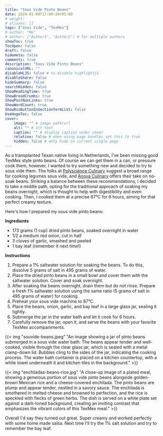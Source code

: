 ```yaml
---
title: "Sous Vide Pinto Beans"
date: 2024-01-09T17:09:24+01:00
# weight: 
# aliases: []
tags: ["Sous Vide", "TexMex"]
# author: "Me"
# author: ["Author1", "Author2"] # for multiple authors
showToc: true
TocOpen: false
draft: false
hidemeta: false
comments: true
description: "Sous Vide Pinto Beans"
canonicalURL: ""
disableHLJS: false # to disable highlightjs
disableShare: false
hideSummary: false
searchHidden: false
ShowReadingTime: true
ShowBreadCrumbs: true
ShowPostNavLinks: true
ShowWordCount: true
ShowRssButtonInSectionTermList: false
UseHugoToc: false
cover:
    image: "" # image path/url
    alt: "" # alt text
    caption: "" # display caption under cover
    relative: false # when using page bundles set this to true
    hidden: false # only hide on current single page
---
```


As a transplanted Texan native living in Netherlands, I've been missing good TexMex style pinto beans. Of course we can get them in a can, or pressure cook them, however, I wanted to try something new and decided to try to sous vide them. The folks at [Polyscience Culinary][polyscience-link] suggest a broad range for cooking legumes sous vide, and [Anova Culinary][anova-link] offers their take on no-soak beans. Striking a balance between these recommendations, I decided to take a middle path, opting for the traditional approach of soaking my beans overnight, which is thought to help with digestibility and even cooking. Then, I cooked them at a precise 87°C for 6 hours, aiming for that perfect creamy texture.

Here's how I prepared my sous vide pinto beans:

**Ingredients**
- 173 grams (1 cup) dried pinto beans, soaked overnight in water 
- 1/2 a medium red onion, cut in half
- 3 cloves of garlic, smashed and peeled
- 1 bay leaf (remember it next time!)

**Instructions**
1. Prepare a 1% saltwater solution for soaking the beans. To do this, dissolve 5 grams of salt in 495 grams of water.
2. Place the dried pinto beans in a small bowl and cover them with the saltwater solution. Cover and soak overnight.
3. After soaking the beans overnight, drain them but do not rinse. Prepare a fresh 1% saltwater solution using the same ratio (5 grams of salt in 495 grams of water) for cooking.
4. Preheat your sous vide machine to 87°C.
5. Place the beans, onion, garlic, and bay leaf in a large glass jar, sealing it tightly.
6. Submerge the jar in the water bath and let it cook for 6 hours.
7. Carefully remove the jar, open it, and serve the beans with your favorite TexMex accompaniments.

{{< img "souvide-beans.jpeg" "An image showing a jar of pinto beans submerged in a sous vide water bath. The beans appear tender and well-cooked, visible through the clear glass jar, which is sealed with a metal clamp-down lid. Bubbles cling to the sides of the jar, indicating the cooking process. The water bath container is placed on a kitchen countertop, with a white towel underneath it and kitchen tiles in the background." >}}

{{< img "enchiladas-beans-rice.jpg" "A close-up image of a plated meal, showing a generous portion of sous vide pinto beans alongside golden-brown Mexican rice and a cheese-covered enchilada. The pinto beans are plump and appear tender, nestled in a savory sauce. The enchilada is smothered in melted cheese and browned to perfection, and the rice is speckled with flecks of green herbs. The dish is served on a white plate set against a dark-toned background, creating an inviting contrast that emphasizes the vibrant colors of this TexMex meal." >}}

Overall I'd say they turned out great. Super creamy and worked perfectly with some home made salsa. Next time I'll try the 1% salt solution and try to remember the bay leaf. 

[polyscience-link]: https://www.recipes.polyscienceculinary.com/recipe/master-technique-cooking-legumes-sous-vide/
[anova-link]: https://recipes.anovaculinary.com/recipe/sous-vide-no-soak-beans

